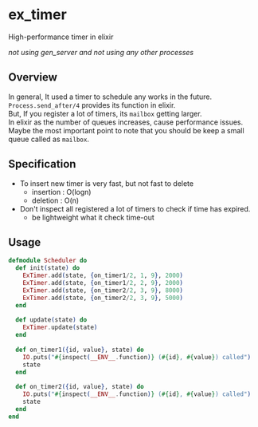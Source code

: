 # ex_timer
High-performance timer in elixir

_not using gen_server and not using any other processes_

## Overview
In general, It used a timer to schedule any works in the future.  
`Process.send_after/4` provides its function in elixir.  
But, If you register a lot of timers, its `mailbox` getting larger.  
In elixir as the number of queues increases, cause performance issues.  
Maybe the most important point to note that you should be keep a small queue called as `mailbox`.

## Specification
* To insert new timer is very fast, but not fast to delete
  * insertion : O(logn)
  * deletion  : O(n)
* Don't inspect all registered a lot of timers to check if time has expired.
  * be lightweight what it check time-out 
  
## Usage
```elixir
defmodule Scheduler do
  def init(state) do
    ExTimer.add(state, {on_timer1/2, 1, 9}, 2000)
    ExTimer.add(state, {on_timer1/2, 2, 9}, 2000)
    ExTimer.add(state, {on_timer2/2, 3, 9}, 8000)
    ExTimer.add(state, {on_timer2/2, 3, 9}, 5000)
  end
  
  def update(state) do
    ExTimer.update(state)
  end
  
  def on_timer1({id, value}, state) do
    IO.puts("#{inspect(__ENV__.function)} (#{id}, #{value}) called")
    state
  end
  
  def on_timer2({id, value}, state) do
    IO.puts("#{inspect(__ENV__.function)} (#{id}, #{value}) called")
    state
  end
end
